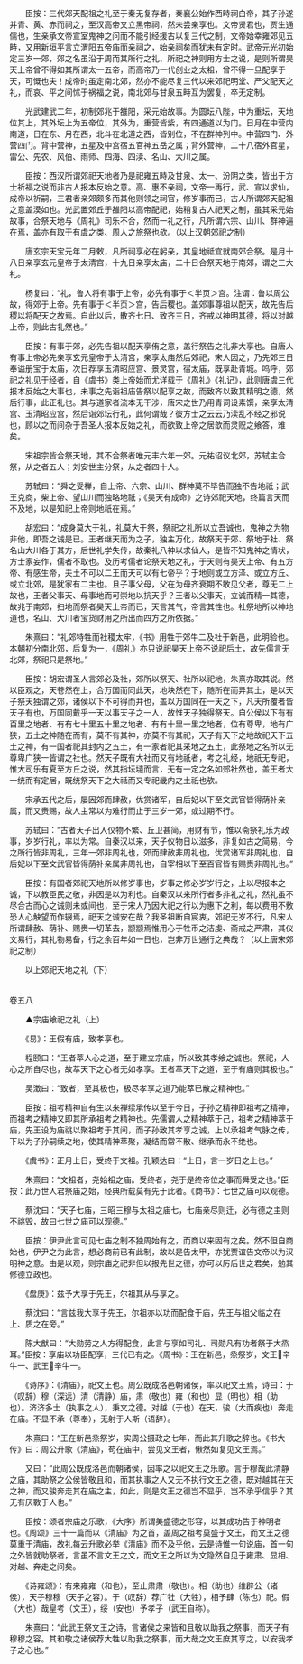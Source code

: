<!-- { "loadSidebar": true } -->
　　臣按：三代郊天配祖之礼至于秦无复存者，秦襄公始作西畤祠白帝，其子孙遂并青、黄、赤而祠之，至汉高帝又立黑帝祠，然未尝亲享也。文帝贤君也，贾生通儒也，生亲承文帝宣室鬼神之问而不能引经援古以复三代之制，文帝始幸雍郊见五畤，又用新垣平言立渭阳五帝庙而亲祠之，始亲祠矣而犹未有定时。武帝元光初始定三岁一郊，郊之名虽沿于周而其所行之礼、所祀之神则用方士之说，是则所谓昊天上帝曾不得如其所谓太一五帝，而高帝乃一代创业之太祖，曾不得一旦配享于天，可慨也夫！成帝时虽定南北郊，然亦不能尽复三代以来郊祀明堂、严父配天之礼，而哀、平之间怵于祸福之说，南北郊与甘泉五畤互为罢复，卒无定制。

　　光武建武二年，初制郊兆于雒阳，采元始故事。为圆坛八陛，中为重坛，天地位其上，其外坛上为五帝位，其外为，重营皆紫，有四通道以为门。日月在中营内南道，日在东、月在西，北斗在北道之西，皆别位，不在群神列中。中营四门、外营四门。背中营神，五星及中宫宿五官神五岳之属；背外营神，二十八宿外官星，雷公、先农、风伯、雨师、四海、四渎、名山、大川之属。

　　臣按：西汉所谓郊祀天地者乃是祀雍五畤及甘泉、太一、汾阴之类，皆出于方士祈福之说而非古人报本反始之意。高、惠不亲祠，文帝一再行，武、宣以求仙，成帝以祈嗣，三君者亲郊颇多而其他则领之祠官，修岁事而已，古人所谓郊天配祖之意盖漠如也。光武置郊丘于雒阳以高帝配祀，始稍复古人祀天之制，虽其采元始故事，合祭天地与《周礼》司乐不合，然而一礼之行，凡所谓六宗、山川、群神遍在焉，盖亦有取于有虞之类、周人之旅祭也欤。（以上汉朝郊祀之制）

　　唐玄宗天宝元年二月敕，凡所祠享必在躬亲，其皇地祗宜就南郊合祭。是月十八日亲享玄元皇帝于太清宫，十九日亲享太庙，二十日合祭天地于南郊，谓之三大礼。

　　杨复曰：“礼，鲁人将有事于上帝，必先有事于＜半页＞宫。注谓：鲁以周公故，得郊于上帝。先有事于＜半页＞宫，告后稷也。盖郊事尊祖以配天，故先告后稷以将配天之故焉。自此以后，散齐七日、致齐三日，齐戒以神明其德，将以对越上帝，则此古礼然也。”

　　臣按：有事于郊，必先告祖以配天享侑之意，盖行祭告之礼非大享也。自唐人有事上帝必先亲享玄元皇帝于太清宫，亲享太庙然后郊祀，宋人因之，乃先郊三日奉谥册宝于太庙，次日荐享玉清昭应宫、景灵宫，宿太庙，既享赴青城。呜呼，郊祀之礼见于经者，自《虞书》类上帝始而尤详载于《周礼》《礼记》，此则唐虞三代报本反始之大事也，未事之先诣祖庙告祭以配享之故，而致齐以致其精明之德，然后行事，此正礼也。其与道家者流本无干涉，唐宋之世乃用青词设素馔，亲享太清宫、玉清昭应宫，然后诣郊坛行礼，此何谓哉？彼方士之云云乃渎乱不经之邪说也，顾以之而间杂于吾圣人报本反始之礼，而欲致上帝之居歆而灵贶之飨答，难矣。

　　宋祖宗皆合祭天地，其不合祭者唯元丰六年一郊。元祐诏议北郊，苏轼主合祭，从之者五人；刘安世主分祭，从之者四十人。

　　苏轼曰：“舜之受禅，自上帝、六宗、山川、群神莫不毕告而独不告地祇；武王克商，柴上帝、望山川而独略地祇；《昊天有成命》之诗郊祀天地，终篇言天而不及地，以是知祀上帝则地祇在焉。”

　　胡宏曰：“成身莫大于礼，礼莫大于祭，祭祀之礼所以立吾诚也，鬼神之为物非他，即吾之诚是已。王者继天而为之子，独主万化，故祭天于郊、祭地于社、祭名山大川各于其方，后世礼学失传，故秦礼八神以求仙人，是皆不知鬼神之情状，方士家妄作，儒者不取也。及历考儒者论祭天地之礼，于天则有昊天上帝、有五方帝、有感生帝，夫土不可以二王而天可以有七帝乎？于地则或立方泽、或立方丘、或立北郊，是犹家有二主也。且子事父母，父在为母齐衰期不敢见父者，尊无二上故也，王者父事天、母事地而可崇地以抗天乎？王者以父事天，立诚而精一其德，故兆于南郊，扫地而祭者昊天上帝而已，天言其气，帝言其性也。社祭地所以神地道也，名山、大川者宝货财用之所出而四方之所依据。”

　　朱熹曰：“礼郊特牲而社稷太牢，《书》用牲于郊牛二及社于新邑，此明验也。本朝初分南北郊，后复为一，《周礼》亦只说祀昊天上帝不说祀后土，故先儒言无北郊，祭祀只是祭地。”

　　臣按：胡宏谓圣人言郊必及社，郊所以祭天、社所以祀地，朱熹亦取其说。然以臣观之，天苍然在上，合万国而同此天，地块然在下，随所在而异其土，是以天子祭天独谓之郊，诸侯以下不可得而并也，盖以万国同在一天之下，凡天所覆者皆天子有也，万国同戴乎一天以事天子之一人，故惟天子独得祭天。自公侯以下有有百里之地者、有有七十里五十里之地者、有有十里一里之地者，位有尊卑，地有广狭，五土之神随在而有，莫不有其神，亦莫不有其祀，天子有天下之地故祀天下五土之神，有一国者祀其封内之五土，有一家者祀其采地之五土，此祭地之名所以无尊卑广狭一皆谓之社也。然天子既有大社而又有地祇者，考之礼经，地祇无专祀，惟大司乐有夏至方丘之说，然其指坛壝而言，无有一定之名如郊社然也，盖王者大一统而有定居，既统祭天下之大祗而又专祀畿内之土祇也欤。

　　宋承五代之后，屡因郊而肆赦，优赏诸军，自后妃以下至文武官皆得荫补亲属，而又赉赐，故人主常以为难行而止于三岁一郊，或过期不行。

　　苏轼曰：“古者天子出入仪物不繁、丘卫甚简，用财有节，惟以斋祭礼乐为政事，岁岁行礼，率以为常。自秦汉以来，天子仪物日以滋多，非复如古之简易，今之所行皆非周礼，三年一郊非周礼也，郊而肆赦非周礼也，优赏诸军非周礼也，自后妃以下至文武官皆得荫补亲属非周礼也，自宰相以下至百官皆有赐赉非周礼也。”

　　臣按：有国者郊祀天地所以修岁事也，岁事之修必岁岁行之，上以尽报本之诚，下以教臣民之敬，非因是以为利也。自秦汉以来所行者多非礼之礼，然礼虽不尽合古而心之诚则未或间也，至于宋人乃因大祀之行以为惠下之利，每以费用不敷恐人心觖望而作辍焉，祀天之诚安在哉？我圣祖断自宸衷，郊祀无岁不行，凡宋人所谓肆赦、荫补、赐赉一切革去，颛颛焉惟用心于牲币之洁虔、斋戒之严肃，其仪文易行，其礼物易备，行之余百年如一日也，岂非万世通行之典哉？（以上唐宋郊祀之制）

　　以上郊祀天地之礼（下）  
　 

卷五八

　　▲宗庙飨祀之礼（上）

　　《易》：王假有庙，致孝享也。

　　程颐曰：“王者萃人心之道，至于建立宗庙，所以致其孝飨之诚也。祭祀，人心之所自尽也，故萃天下之心者无如孝享。王者萃天下之道，至于有庙则其极也。”

　　吴澂曰：“致者，至其极也，极尽孝享之道乃能萃已散之精神也。”

　　臣按：祖考精神自有生以来禅续承传以至于今日，子孙之精神即祖考之精神，而祖考之精神又即其所承祖考之精神也。先儒谓人之精神萃于己，祖考之精神萃于庙，先王设为庙祧以聚祖考于其间，而子孙致其孝享之诚，上以承祖考气脉之传，下以为子孙嗣续之地，使其精神萃聚，凝结而常不散、继承而永不绝也。

　　《虞书》：正月上日，受终于文祖。孔颖达曰：“上日，言一岁日之上也。”

　　朱熹曰：“文祖者，尧始祖之庙。受终者，尧于是终帝位之事而舜受之也。”臣按：此万世人君祭庙之始，经典所载莫有先于此者。《商书》：七世之庙可以观德。

　　蔡沈曰：“天子七庙，三昭三穆与太祖之庙七，七庙亲尽则迁，必有德之主则不祧毁，故曰七世之庙可以观德。”

　　臣按：伊尹此言可见七庙之制不独周始有之，而商以来固有之矣。然不但自商始也，伊尹之为此言，想必商前已有此制，故以是告太甲，亦犹贾谊告文帝以为汉明神之意。由是以观，则宗庙之祀非但以报先世之德，亦可以厉后世之君矣，勉其修德立政也。

　　《盘庚》：兹予大享于先王，尔祖其从与享之。

　　蔡沈曰：“言兹我大享于先王，尔祖亦以功而配食于庙，先王与祖父临之在上、质之在旁。”

　　陈大猷曰：“大勋劳之人方得配食，此言与享如司礼、司勋凡有功者祭于大烝耳。”臣按：享庙以功臣配享，三代已有之。《周书》：王在新邑，烝祭岁，文王辛牛一、武王辛牛一。

　　《诗序》：《清庙》，祀文王也。周公既成洛邑朝诸侯，率以祀文王焉，诗曰：于（叹辞）穆（深远）清（清静）庙，肃（敬也）雍（和也）显（明也）相（助也）。济济多士（执事之人），秉文之德。对越（于也）在天，骏（大而疾也）奔走在庙。不显不承（尊奉），无射于人斯（语辞）。

　　朱熹曰：“王在新邑烝祭岁，实周公摄政之七年，而此其升歌之辞也。《书大传》曰：周公升歌《清庙》，苟在庙中，尝见文王者，愀然如复见文王焉。”

　　又曰：“此周公既成洛邑而朝诸侯，因率之以祀文王之乐歌。言于穆哉此清静之庙，其助祭之公侯皆敬且和，而其执事之人又无不执行文王之德，既对越其在天之神，而又骏奔走其在庙之主，如此，则是文王之德岂不显乎，岂不承乎信乎？其无有厌斁于人也。”

　　臣按：颂者宗庙之乐歌，《大序》所谓美盛德之形容，以其成功告于神明者也。《周颂》三十一篇而以《清庙》为之首，盖周之祖考莫盛于文王，而文王之德莫重于清庙，故礼每云升歌必举《清庙》而不及乎他，云是诗惟一句说庙，首一句之外皆就助祭者，言虽不言文王之文，而文王之所以为文隐然自见于雍肃、显相、对越、奔走之间矣。

　　《诗雍颂》：有来雍雍（和也），至止肃肃（敬也）。相（助也）维辟公（诸侯），天子穆穆（天子之容）。于（叹辞）荐广牡（大牲），相予肆（陈也）祀。假（大也）哉皇考（文王），绥（安也）予孝子（武王自称）。

　　朱熹曰：“此武王祭文王之诗，言诸侯之来皆和且敬以助我之祭事，而天子有穆穆之容。其和敬之诸侯荐大牲以助我之祭事，而大哉之文王庶其享之，以安我孝子之心也。”

